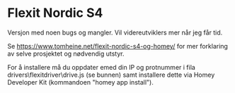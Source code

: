 # Flexit Nordic S4

Versjon med noen bugs og mangler. Vil videreutviklers mer når jeg får tid.

Se https://www.tomheine.net/flexit-nordic-s4-og-homey/ for mer forklaring av selve prosjektet og nødvendig utstyr.

For å installere må du oppdater emed din IP og protnummer i fila drivers\flexitdriver\drive.js  (se bunnen)  samt installere dette via Homey Developer Kit  (kommandoen "homey app install").


